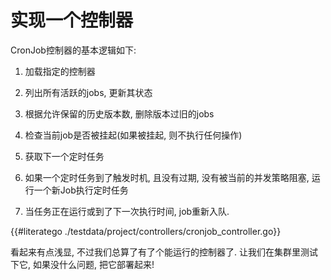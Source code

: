 # 实现一个控制器

CronJob控制器的基本逻辑如下:

1. 加载指定的控制器

2. 列出所有活跃的jobs, 更新其状态

3. 根据允许保留的历史版本数, 删除版本过旧的jobs

4. 检查当前job是否被挂起(如果被挂起, 则不执行任何操作)

5. 获取下一个定时任务

6. 如果一个定时任务到了触发时机, 且没有过期, 没有被当前的并发策略阻塞,  运行一个新Job执行定时任务 
   
7. 当任务正在运行或到了下一次执行时间, job重新入队.

{{#literatego ./testdata/project/controllers/cronjob_controller.go}}

看起来有点浅显, 不过我们总算了有了个能运行的控制器了. 让我们在集群里测试下它, 如果没什么问题, 把它部署起来! 
